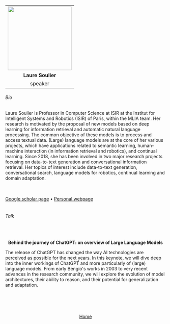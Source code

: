 ---
---

<br>
<br>


<div align="center">
  <table class="row">
    <tr>
    <td style="text-align: center"><img src="https://www.isir.upmc.fr/wp-content/uploads/2023/08/photoFev2023_2-2048x2005.jpg" style="width:200px;height:200px;"></td>
  </tr>
  <tr>
    <td style="text-align: center"><b>Laure Soulier</b></td>
  </tr>
  <tr>
    <td style="text-align: center">speaker</td>
  </tr>
  </table>
</div>


###### Bio

Laure Soulier is Professor in Computer Science at ISIR at the Institut for Intelligent Systems and Robotics (ISIR) of Paris, within the MLIA team. Her research is motivated by the proposal of new models based on deep learning for information retrieval and automatic natural language processing. The common objective of these models is to process and access textual data. (Large) language models are at the core of her various projects, which have applications related to semantic learning, human-machine interaction (in information retrieval and robotics), and continual learning. Since 2018, she has been involved in two major research projects focusing on data-to-text generation and conversational information retrieval. Her topics of interest include data-to-text generation, conversational search, language models for robotics, continual learning and domain adaptation.



<br>
<br>
<a href="https://scholar.google.com/citations?user=3gUQp6oAAAAJ&hl=fr&oi=en/">Google scholar page</a> &bull; <a href="https://pages.isir.upmc.fr/soulier/">Personal webpage</a>

<br>
<br>

###### Talk

<br>
<br>


<div align="center">
	<b>Behind the journey of ChatGPT: on overview of Large Language Models</b>
</div>

The release of ChatGPT has changed the way AI technologies are perceived as possible for the next years. In this keynote, we will dive deep into the inner workings of ChatGPT and more particularly of (large) language models. From early Bengio's works in 2003 to very recent advances in the research community, we will explore the evolution of model architectures, their ability to reason, and their potential for generalization and adaptation.


<br>
<br>
<br>
<br>


<div align="center">
	<a href="https://imolconf2023.github.io/">Home</a>
</div>

<br>
<br>

